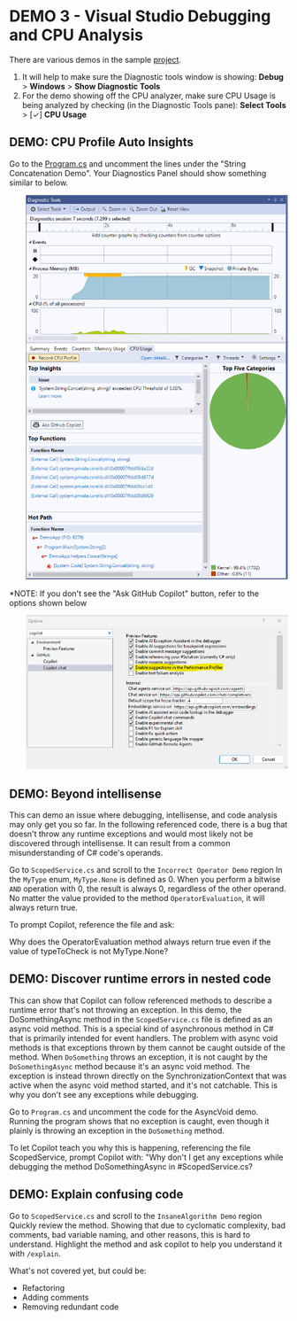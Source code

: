 # DEMO 3 - Visual Studio Debugging and CPU Analysis

There are various demos in the sample [project](..//dotnet/).
1. It will help to make sure the Diagnostic tools window is showing: **Debug** > **Windows** > **Show Diagnostic Tools**
2. For the demo showing off the CPU analyzer, make sure CPU Usage is being analyzed by checking (in the Diagnostic Tools pane): **Select Tools** > [✓] **CPU Usage**

## DEMO: CPU Profile Auto Insights
Go to the [Program.cs](..//dotnet/DemoApp/DemoApp/Program.cs) and uncomment the lines under the "String Concatenation Demo".
Your Diagnostics Panel should show something similar to below. 
<p style="margin-left: 30px;"><img src="media/visual-studio-1.png"/></p>

*NOTE: If you don't see the "Ask GitHub Copilot" button, refer to the options shown below
<p style="margin-left: 30px;"><img src="media/visual-studio-options.png"/></p>

## DEMO: Beyond intellisense
This can demo an issue where debugging, intellisense, and code analysis may only get you so far. In the following referenced code, there is a bug that doesn't throw any runtime exceptions and would most likely not be discovered through intellisense. It can result from a common misunderstanding of C# code's operands.

Go to `ScopedService.cs` and scroll to the `Incorrect Operator Demo` region
In the `MyType` enum, `MyType.None` is defined as 0. When you perform a bitwise `AND` operation with 0, the result is always 0, regardless of the other operand. No matter the value provided to the method `OperatorEvaluation`, it will always return true. 

To prompt Copilot, reference the file and ask:

  Why does the OperatorEvaluation method always return true even if the value of typeToCheck is not MyType.None?

## DEMO: Discover runtime errors in nested code
This can show that Copilot can follow referenced methods to describe a runtime error that's not throwing an exception. In this demo, the DoSomethingAsync method in the `ScopedService.cs` file is defined as an async void method. This is a special kind of asynchronous method in C# that is primarily intended for event handlers. The problem with async void methods is that exceptions thrown by them cannot be caught outside of the method.
When `DoSomething` throws an exception, it is not caught by the `DoSomethingAsync` method because it's an async void method. The exception is instead thrown directly on the SynchronizationContext that was active when the async void method started, and it's not catchable. This is why you don't see any exceptions while debugging.

Go to `Program.cs` and uncomment the code for the AsyncVoid demo. Running the program shows that no exception is caught, even though it plainly is throwing an exception in the `DoSomething` method.

To let Copilot teach you why this is happening, referencing the file ScopedService, prompt Copilot with:
"Why don't I get any exceptions while debugging the method DoSomethingAsync in #ScopedService.cs?

## DEMO: Explain confusing code
Go to `ScopedService.cs` and scroll to the `InsaneAlgorithm Demo` region
Quickly review the method. Showing that due to cyclomatic complexity, bad comments, bad variable naming, and other reasons, this is hard to understand.
Highlight the method and ask copilot to help you understand it with `/explain`.

What's not covered yet, but could be:
* Refactoring
* Adding comments
* Removing redundant code